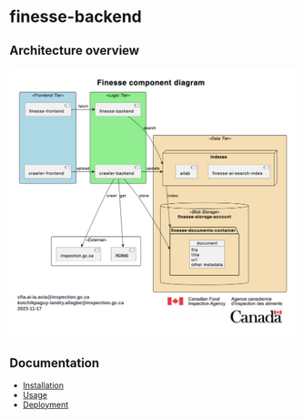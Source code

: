# finesse-backend

## Architecture overview

![Alt text](docs/finesse-component-diagram.png "Finesse component diagram")

## Documentation

- [Installation](docs/INSTALLATION.md)
- [Usage](docs/USAGE.md)
- [Deployment](docs/DEPLOYMENT.md)
